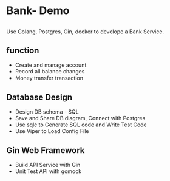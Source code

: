 # Bank- Demo

##
Use Golang, Postgres, Gin, docker to develope a Bank Service.

## function

- Create and manage account
- Record all balance changes
- Money transfer transaction

## Database Design
- Design DB schema - SQL
- Save and Share DB diagram, Connect with Postgres
- Use sqlc to Generate SQL code and Write Test Code
- Use Viper to Load Config File

## Gin Web Framework
- Build API Service with Gin
- Unit Test API with gomock




